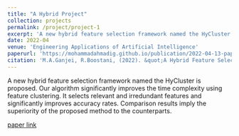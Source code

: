 ```yaml
---
title: "A Hybrid Project"
collection: projects
permalink: /project/project-1
excerpt: 'A new hybrid feature selection framework named the HyCluster is proposed.'
date: 2022-04
venue: 'Engineering Applications of Artificial Intelligence'
paperurl: 'https://mohammadahmadig.github.io/publication/2022-04-13-paper-1'
citation: 'M.A.Ganjei, R.Boostani, (2022). &quot;A Hybrid Feature Selection Scheme for High-Dimensional Data.&quot; <i>Engineering Applications of Artificial Intelligence</i>.'
---
```

A new hybrid feature selection framework named the HyCluster is proposed.
Our algorithm significantly improves the time complexity using feature clustering.
It selects relevant and irredundant features and significantly improves accuracy rates.
Comparison results imply the superiority of the proposed method to the counterparts.

[paper link](https://mohammadahmadig.github.io/publication/2022-04-13-paper-1)

